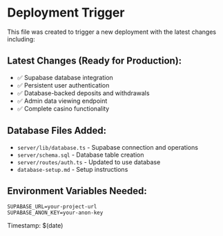# Deployment Trigger

This file was created to trigger a new deployment with the latest changes including:

## Latest Changes (Ready for Production):
- ✅ Supabase database integration
- ✅ Persistent user authentication 
- ✅ Database-backed deposits and withdrawals
- ✅ Admin data viewing endpoint
- ✅ Complete casino functionality

## Database Files Added:
- `server/lib/database.ts` - Supabase connection and operations
- `server/schema.sql` - Database table creation
- `server/routes/auth.ts` - Updated to use database
- `database-setup.md` - Setup instructions

## Environment Variables Needed:
```
SUPABASE_URL=your-project-url
SUPABASE_ANON_KEY=your-anon-key
```

Timestamp: $(date)

